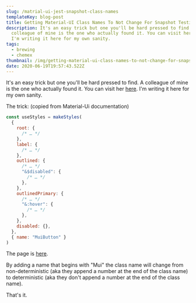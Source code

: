 ```yaml
---
slug: /matrial-ui-jest-snapshot-class-names
templateKey: blog-post
title: Getting Material-UI Class Names To Not Change For Snapshot Testing
description: It's an easy trick but one you'll be hard pressed to find. A
  colleague of mine is the one who actually found it. You can visit her here.
  I'm writing it here for my own sanity.
tags:
  - brewing
  - chemex
thumbnail: /img/getting-material-ui-class-names-to-not-change-for-snapshot-testing.png
date: 2020-06-19T19:57:43.522Z
---
```


It's an easy trick but one you'll be hard pressed to find. A colleague of mine is the one who actually found it. You can visit her [here](https://linktr.ee/_natural_e). I'm writing it here for my own sanity.

The trick: (copied from Material-Ui documentation)

```javascript
const useStyles = makeStyles(
  {
    root: {
      /* … */
    },
    label: {
      /* … */
    },
    outlined: {
      /* … */
      "&$disabled": {
        /* … */
      },
    },
    outlinedPrimary: {
      /* … */
      "&:hover": {
        /* … */
      },
    },
    disabled: {},
  },
  { name: "MuiButton" }
)
```

The page is [here](https://material-ui.com/styles/advanced/#with-material-ui-core).

By adding a name that begins with "Mui" the class name will change from non-deterministic (aka they append a number at the end of the class name) to deterministic (aka they don't append a number at the end of the class name).

That's it.
